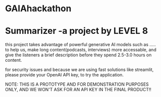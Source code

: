 # GAIAhackathon 

# Summarizer -a project by LEVEL 8

this project takes advantage of powerful generative AI models such as ..... to help us, make long content(podcasts, interviews) more accessable, and give the listeners a brief description before they spend 2.5-3.0 hours on content.

for security issues and because we are using fast solutions like streamlit, please provide your OpenAI API key, to try the application.

NOTE: THIS IS A PROTOTYPE AND FOR DEMONSTRATION PURPOSES ONLY, AND WE WON'T ASK FOR AN API KEY IN THE FINAL PRODUCT!!
